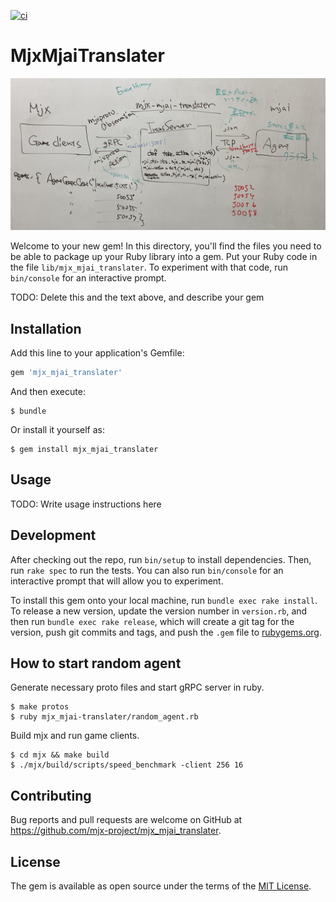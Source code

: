 [![ci](https://github.com/mjx-project/mjx_mjai_translater/actions/workflows/ci.yml/badge.svg)](https://github.com/mjx-project/mjx_mjai_translater/actions/workflows/ci.yml)

# MjxMjaiTranslater

![](fig/mjx_mjai_translater.jpg)

Welcome to your new gem! In this directory, you'll find the files you need to be able to package up your Ruby library into a gem. Put your Ruby code in the file `lib/mjx_mjai_translater`. To experiment with that code, run `bin/console` for an interactive prompt.

TODO: Delete this and the text above, and describe your gem

## Installation

Add this line to your application's Gemfile:

```ruby
gem 'mjx_mjai_translater'
```

And then execute:

    $ bundle

Or install it yourself as:

    $ gem install mjx_mjai_translater

## Usage

TODO: Write usage instructions here

## Development

After checking out the repo, run `bin/setup` to install dependencies. Then, run `rake spec` to run the tests. You can also run `bin/console` for an interactive prompt that will allow you to experiment.

To install this gem onto your local machine, run `bundle exec rake install`. To release a new version, update the version number in `version.rb`, and then run `bundle exec rake release`, which will create a git tag for the version, push git commits and tags, and push the `.gem` file to [rubygems.org](https://rubygems.org).

## How to start random agent

Generate necessary proto files and start gRPC server in ruby.

```
$ make protos
$ ruby mjx_mjai-translater/random_agent.rb
```

Build mjx and run game clients.

```
$ cd mjx && make build
$ ./mjx/build/scripts/speed_benchmark -client 256 16
```

## Contributing

Bug reports and pull requests are welcome on GitHub at https://github.com/mjx-project/mjx_mjai_translater.

## License

The gem is available as open source under the terms of the [MIT License](https://opensource.org/licenses/MIT).
